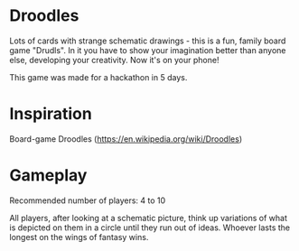 # Droodles
Lots of cards with strange schematic drawings - this is a fun, family board game "Drudls". 
In it you have to show your imagination better than anyone else, developing your creativity. Now it's on your phone!

This game was made for a hackathon in 5 days.

# Inspiration
Board-game Droodles (https://en.wikipedia.org/wiki/Droodles)

# Gameplay
Recommended number of players: 4 to 10

All players, after looking at a schematic picture, think up variations of what is depicted on them in a circle until they run out of ideas. 
Whoever lasts the longest on the wings of fantasy wins.
